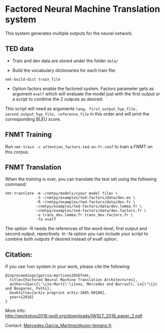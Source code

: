 # Factored Neural Machine Translation system

This system generates multiple outputs for the neural network.

## TED data 

- Train and dev data are stored under the folder `data/`

- Build the vocabulary dictionaries for each train file:

`nmt-build-dict train_file`

- Option factors enable the factored system.
Factors parameter gets as argument `evalf` which will evaluate the model just with the first output or a script to combine the 2 outputs as desired.

This script will need as arguments `lang, first_output_hyp_file, second_output_hyp_file, reference_file` in this order and will print the corresponding BLEU score.

## FNMT Training

Run `nmt-train -c attention_factors-ted-en-fr.conf` to train a FNMT on this corpus. 

## FNMT Translation

When the training is over, you can translate the test set using the following command:

```
nmt-translate -m ~/nmtpy/models/<your model file> \
              -S ~/nmtpy/examples/ted-factors/data/dev.en \
              -R ~/nmtpy/examples/ted-factors/data/dev.fr \
              ~/nmtpy/examples/ted-factors/data/dev.lemma.fr \
              ~/nmtpy/examples/ted-factors/data/dev.factors.fr \
              -o trans_dev.lemma.fr trans_dev.factors.fr \
              -fa evalf
```
The option -R needs the references of the word-level, first output and second output, repectively.
In -fa option you can include your script to combine both outputs if desired instead of evalf option.


## Citation:
If you use `fnmt` system in your work, please cite the following:

```
@inproceedings{garcia-martinez2016fnmt,
  title={Factored Neural Machine Translation Architectures},
  author={Garc{\'\i}a-Mart{\'\i}nez, Mercedes and Barrault, Lo{\"\i}c and Bougares, Fethi},
  booktitle={arXiv preprint arXiv:1605.09186},
  year={2016}
}
```

More info:
http://workshop2016.iwslt.org/downloads/IWSLT_2016_paper_2.pdf

Contact: Mercedes.Garcia_Martinez@univ-lemans.fr.


